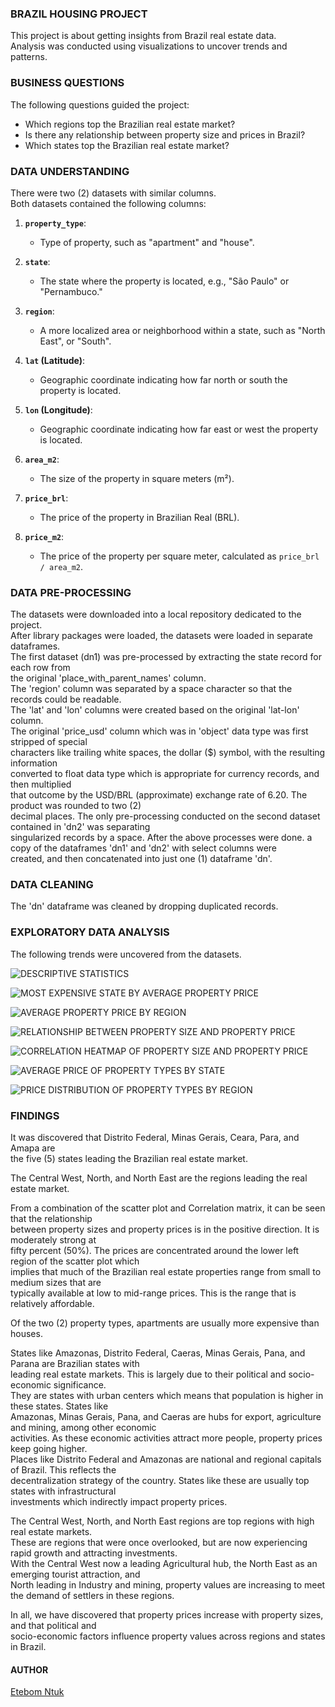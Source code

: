 ### BRAZIL HOUSING PROJECT
This project is about getting insights from Brazil real estate data.  
Analysis was conducted using visualizations to uncover trends and patterns.  


### BUSINESS QUESTIONS
The following questions guided the project:  
- Which regions top the Brazilian real estate market?
- Is there any relationship between property size and prices in Brazil?
- Which states top the Brazilian real estate market?


### DATA UNDERSTANDING
There were two (2) datasets with similar columns.  
Both datasets contained the following columns:  

1. **`property_type`**:
   - Type of property, such as "apartment" and "house".

2. **`state`**:
   - The state where the property is located, e.g., "São Paulo" or "Pernambuco."

3. **`region`**:
   - A more localized area or neighborhood within a state, such as "North East", or "South".

4. **`lat` (Latitude)**:
   - Geographic coordinate indicating how far north or south the property is located.

5. **`lon` (Longitude)**:
   - Geographic coordinate indicating how far east or west the property is located.

6. **`area_m2`**:
   - The size of the property in square meters (m²).

7. **`price_brl`**:
   - The price of the property in Brazilian Real (BRL).

8. **`price_m2`**:
   - The price of the property per square meter, calculated as `price_brl / area_m2`.
  

### DATA PRE-PROCESSING
The datasets were downloaded into a local repository dedicated to the project.  
After library packages were loaded, the datasets were loaded in separate dataframes.  
The first dataset (dn1) was pre-processed by extracting the state record for each row from  
the original 'place_with_parent_names' column.  
The 'region' column was separated by a space character so that the records could be readable.  
The 'lat' and 'lon' columns were created based on the original 'lat-lon' column.  
The original 'price_usd' column which was in 'object' data type was first stripped of special  
characters like trailing white spaces, the dollar ($) symbol, with the resulting information  
converted to float data type which is appropriate for currency records, and then multiplied  
that outcome by the USD/BRL (approximate) exchange rate of 6.20. The product was rounded to two (2)  
decimal places.
The only pre-processing conducted on the second dataset contained in 'dn2' was separating  
singularized records by a space.
After the above processes were done. a copy of the dataframes 'dn1' and 'dn2' with select columns were  
created, and then concatenated into just one (1) dataframe 'dn'.

### DATA CLEANING
The 'dn' dataframe was cleaned by dropping duplicated records.  

### EXPLORATORY DATA ANALYSIS
The following trends were uncovered from the datasets.


![DESCRIPTIVE STATISTICS](images/chart1.jpg)



![MOST EXPENSIVE STATE BY AVERAGE PROPERTY PRICE](images/chart_1.jpg)



![AVERAGE PROPERTY PRICE BY REGION](images/chart_2.jpg)



![RELATIONSHIP BETWEEN PROPERTY SIZE AND PROPERTY PRICE](images/chart_3.jpg)



![CORRELATION HEATMAP OF PROPERTY SIZE AND PROPERTY PRICE](images/chart_4.jpg)



![AVERAGE PRICE OF PROPERTY TYPES BY STATE](images/chart_5.jpg)



![PRICE DISTRIBUTION OF PROPERTY TYPES BY REGION](images/chart_6.jpg)



### FINDINGS
It was discovered that Distrito Federal, Minas Gerais, Ceara, Para, and Amapa are  
the five (5) states leading the Brazilian real estate market.

The Central West, North, and North East are the regions leading the real estate market.

From a combination of the scatter plot and Correlation matrix, it can be seen that the relationship  
between property sizes and property prices is in the positive direction. It is moderately strong at  
fifty percent (50%). The prices are concentrated around the lower left region of the scatter plot which  
implies that much of the Brazilian real estate properties range from small to medium sizes that are  
typically available at low to mid-range prices. This is the range that is relatively affordable.  

Of the two (2) property types, apartments are usually more expensive than houses.  

States like Amazonas, Distrito Federal, Caeras, Minas Gerais, Pana, and Parana are Brazilian states with  
leading real estate markets. This is largely due to their political and socio-economic significance.  
They are states with urban centers which means that population is higher in these states. States like  
Amazonas, Minas Gerais, Pana, and Caeras are hubs for export, agriculture and mining, among other economic  
activities. As these economic activities attract more people, property prices keep going higher.  
Places like Distrito Federal and Amazonas are national and regional capitals of Brazil. This reflects the  
decentralization strategy of the country. States like these are usually top states with infrastructural  
investments which indirectly impact property prices.

The Central West, North, and North East regions are top regions with high real estate markets.  
These are regions that were once overlooked, but are now experiencing rapid growth and attracting investments.  
With the Central West now a leading Agricultural hub, the North East as an emerging tourist attraction, and  
North leading in Industry and mining, property values are increasing to meet the demand of settlers in these regions.  

In all, we have discovered that property prices increase with property sizes, and that political and  
socio-economic factors influence property values across regions and states in Brazil.


#### AUTHOR
[Etebom Ntuk](https://github.com/netebom)